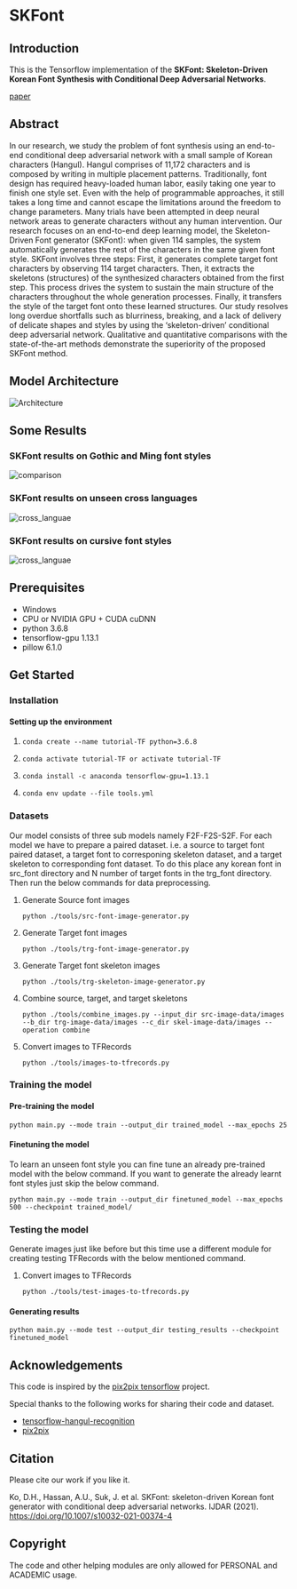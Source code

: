 # SKFont

## Introduction

This is the Tensorflow implementation of the **SKFont: Skeleton-Driven Korean Font Synthesis with Conditional Deep Adversarial Networks**.

[paper](https://link.springer.com/article/10.1007%2Fs10032-021-00374-4)

## Abstract
In our research, we study the problem of font synthesis using an end-to-end conditional deep adversarial network with a small sample of Korean characters (Hangul). Hangul comprises of 11,172 characters and is composed by writing in multiple placement patterns. Traditionally, font design has required heavy-loaded human labor, easily taking one year to finish one style set. Even with the help of programmable approaches, it still takes a long time and cannot escape the limitations around the freedom to change parameters. Many trials have been attempted in deep neural network areas to generate characters without any human intervention. Our research focuses on an end-to-end deep learning model, the Skeleton-Driven Font generator (SKFont): when given 114 samples, the system automatically generates the rest of the characters in the same given font style. SKFont involves three steps: First, it generates complete target font characters by observing 114 target characters. Then, it extracts the skeletons (structures) of the synthesized characters obtained from the first step. This process drives the system to sustain the main structure of the characters throughout the whole generation processes. Finally, it transfers the style of the target font onto these learned structures. Our study resolves long overdue shortfalls such as blurriness, breaking, and a lack of delivery of delicate shapes and styles by using the ‘skeleton-driven’ conditional deep adversarial network. Qualitative and quantitative comparisons with the state-of-the-art methods demonstrate the superiority of the proposed SKFont method.

## Model Architecture
![Architecture](imgs/architecture.png)

 ## Some Results

### SKFont results on Gothic and Ming font styles
![comparison](imgs/SKFont_results_more.png)

### SKFont results on unseen cross languages
![cross_languae](imgs/cross_language.png)

### SKFont results on cursive font styles
![cross_languae](imgs/cursive.png)

## Prerequisites

- Windows
- CPU or NVIDIA GPU + CUDA cuDNN
- python 3.6.8
- tensorflow-gpu 1.13.1
- pillow 6.1.0 

## Get Started

### Installation

#### Setting up the environment
1. ```
   conda create --name tutorial-TF python=3.6.8
   ```
2. ```
   conda activate tutorial-TF or activate tutorial-TF
   ```
3. ```
   conda install -c anaconda tensorflow-gpu=1.13.1
   ```
4. ```
   conda env update --file tools.yml
   ```

### Datasets
Our model consists of three sub models namely F2F-F2S-S2F. For each model we have to prepare a paired dataset. i.e. a source to target font paired dataset, a target font to corresponing skeleton dataset, and a target skeleton to corresponding font dataset. 
To do this place any korean font in src_font directory and N number of target fonts in the trg_font directory. Then run the below commands for data preprocessing.

1. Generate Source font images
    ```
    python ./tools/src-font-image-generator.py
    ```
    
2. Generate Target font images
    ```
    python ./tools/trg-font-image-generator.py
    ```
    
3. Generate Target font skeleton images
    ```
    python ./tools/trg-skeleton-image-generator.py
    ```
    
4. Combine source, target, and target skeletons
    ```
    python ./tools/combine_images.py --input_dir src-image-data/images --b_dir trg-image-data/images --c_dir skel-image-data/images --operation combine
    ```
    
5. Convert images to TFRecords
    ```
    python ./tools/images-to-tfrecords.py
    ```
    
 ### Training the model
 
 #### Pre-training the model
 ```
 python main.py --mode train --output_dir trained_model --max_epochs 25 
 ```
 
 #### Finetuning the model
 To learn an unseen font style you can fine tune an already pre-trained model with the below command. If you want to generate the already learnt font styles just skip the below command.
 
 ```
 python main.py --mode train --output_dir finetuned_model --max_epochs 500 --checkpoint trained_model/ 
 ```
 
 ### Testing the model
 
Generate images just like before but this time use a different module for creating testing TFRecords with the below mentioned command.

1.  Convert images to TFRecords
    ```
    python ./tools/test-images-to-tfrecords.py
    ```
#### Generating results
 ```
python main.py --mode test --output_dir testing_results --checkpoint finetuned_model
 ```

## Acknowledgements

This code is inspired by the [pix2pix tensorflow](https://github.com/affinelayer/pix2pix-tensorflow) project.

Special thanks to the following works for sharing their code and dataset.

- [tensorflow-hangul-recognition](https://github.com/IBM/tensorflow-hangul-recognition)
- [pix2pix](https://github.com/affinelayer/pix2pix-tensorflow)

## Citation

Please cite our work if you like it.

Ko, D.H., Hassan, A.U., Suk, J. et al. SKFont: skeleton-driven Korean font generator with conditional deep adversarial networks. IJDAR (2021). https://doi.org/10.1007/s10032-021-00374-4

## Copyright

The code and other helping modules are only allowed for PERSONAL and ACADEMIC usage.

